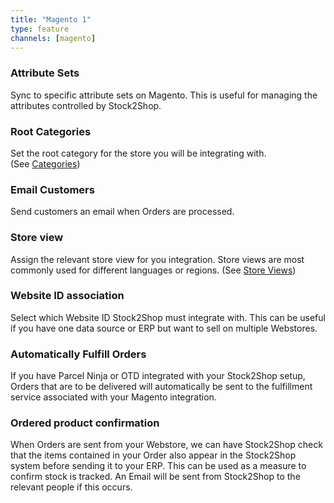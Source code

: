 ```yaml
---
title: "Magento 1"
type: feature
channels: [magento]
---
```


<!-- 

queue_fulfill_order
qty_limit_upper
soap_password
soap_url
soap_username
hmac_shared_secret
group_duplicate_order_items

-->

<!-- attribute_set -->
### Attribute Sets
Sync to specific attribute sets on Magento. This is useful for managing the attributes controlled by Stock2Shop.

<!-- root_category -->
### Root Categories
Set the root category for the store you will be integrating with.  
(See [Categories](https://docs.magento.com/user-guide/catalog/category-create.html))

<!-- send_customer_email -->
### Email Customers
Send customers an email when Orders are processed.

<!-- store_view -->
### Store view
Assign the relevant store view for you integration. Store views are most commonly used for different languages or regions.
(See [Store Views](https://docs.magento.com/user-guide/stores/websites-stores-views.html))

<!-- website_ids -->
### Website ID association
Select which Website ID Stock2Shop must integrate with. This can be useful if you have one data source or ERP but want to sell on multiple Webstores.

<!-- default_fulfillmentservice_id -->
### Automatically Fulfill Orders
If you have Parcel Ninja or OTD integrated with your Stock2Shop setup, Orders that are to be delivered will automatically
be sent to the fulfillment service associated with your Magento integration.

<!-- check_order_items_linked -->
### Ordered product confirmation
When Orders are sent from your Webstore, we can have Stock2Shop check that the items contained in your Order also appear 
in the Stock2Shop system before sending it to your ERP. This can be used as a measure to confirm stock is tracked.
An Email will be sent from Stock2Shop to the relevant people if this occurs.